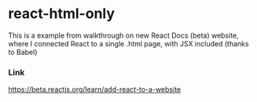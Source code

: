 # react-html-only

This is a example from walkthrough on new React Docs (beta) website, where I connected React to a single .html page, with JSX included (thanks to Babel)

### Link

https://beta.reactjs.org/learn/add-react-to-a-website
